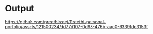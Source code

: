 # Output



https://github.com/preethisreej/Preethi-personal-porfolio/assets/121500234/dd77d107-0d98-476b-aac0-6339fdc3153f





